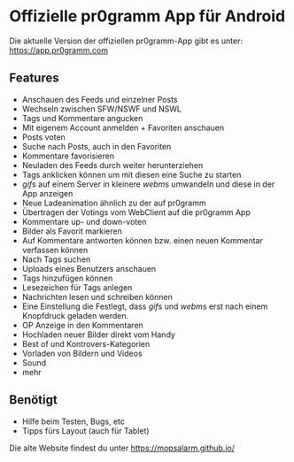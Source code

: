 # Offizielle pr0gramm App für Android

Die aktuelle Version der offiziellen pr0gramm-App gibt es unter: https://app.pr0gramm.com

## Features
* Anschauen des Feeds und einzelner Posts
* Wechseln zwischen SFW/NSWF und NSWL
* Tags und Kommentare angucken
* Mit eigenem Account anmelden + Favoriten anschauen
* Posts voten
* Suche nach Posts, auch in den Favoriten
* Kommentare favorisieren
* Neuladen des Feeds durch weiter herunterziehen
* Tags anklicken können um mit diesen eine Suche zu starten
* *gif*s auf einem Server in kleinere *webm*s umwandeln und diese in der App anzeigen
* Neue Ladeanimation ähnlich zu der auf pr0gramm
* Übertragen der Votings vom WebClient auf die pr0gramm App
* Kommentare up- und down-voten
* Bilder als Favorit markieren
* Auf Kommentare antworten können bzw. einen neuen Kommentar verfassen können
* Nach Tags suchen
* Uploads eines Benutzers anschauen
* Tags hinzufügen können
* Lesezeichen für Tags anlegen
* Nachrichten lesen und schreiben können
* Eine Einstellung die Festlegt, dass *gif*s und *webm*s erst nach einem Knopfdruck geladen werden.
* OP Anzeige in den Kommentaren
* Hochladen neuer Bilder direkt vom Handy
* Best of und Kontrovers-Kategorien
* Vorladen von Bildern und Videos
* Sound
* mehr

## Benötigt
* Hilfe beim Testen, Bugs, etc
* Tipps fürs Layout (auch für Tablet)

Die alte Website findest du unter https://mopsalarm.github.io/
